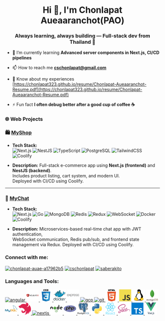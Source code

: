 <h1 align="center">Hi 👋, I'm Chonlapat Aueaaranchot(PAO)</h1>
<h3 align="center">Always learning, always building — Full-stack dev from Thailand 🌱</h3>

- 🌱 I’m currently learning **Advanced server components in Next.js, CI/CD pipelines**

- 📫 How to reach me **cschonlapat@gmail.com**

- 📄 Know about my experiences [https://chonlapat323.github.io/resume/Chonlapat-Aueaaranchot-Resume.pdf](https://chonlapat323.github.io/resume/Chonlapat-Aueaaranchot-Resume.pdf)

- ⚡ Fun fact **I often debug better after a good cup of coffee ☕**

<h3 align="left">🌐 Web Projects</h3>

### 🛍️ [MyShop](https://paodev.xyz)

- **Tech Stack:**  
  ![Next.js](https://img.shields.io/badge/Next.js-black?style=flat&logo=next.js&logoColor=white)
  ![NestJS](https://img.shields.io/badge/NestJS-E0234E?style=flat&logo=nestjs&logoColor=white)
  ![TypeScript](https://img.shields.io/badge/TypeScript-3178C6?style=flat&logo=typescript&logoColor=white)
  ![PostgreSQL](https://img.shields.io/badge/PostgreSQL-4169E1?style=flat&logo=postgresql&logoColor=white)
  ![TailwindCSS](https://img.shields.io/badge/TailwindCSS-06B6D4?style=flat&logo=tailwindcss&logoColor=white)
  ![Coolify](https://img.shields.io/badge/Deployed%20via-Coolify-3B82F6?style=flat&logo=githubactions&logoColor=white)

- **Description:** Full-stack e-commerce app using **Next.js (frontend)** and **NestJS (backend)**.  
  Includes product listing, cart system, and modern UI.  
  Deployed with CI/CD using Coolify.

---

### 💬 [MyChat](https://mychat.paodev.xyz)

- **Tech Stack:**  
  ![Next.js](https://img.shields.io/badge/Next.js-black?style=flat&logo=next.js&logoColor=white)
  ![Go](https://img.shields.io/badge/Golang-00ADD8?style=flat&logo=go&logoColor=white)
  ![MongoDB](https://img.shields.io/badge/MongoDB-4EA94B?style=flat&logo=mongodb&logoColor=white)
  ![Redis](https://img.shields.io/badge/Redis-DC382D?style=flat&logo=redis&logoColor=white)
  ![Redux](https://img.shields.io/badge/Redux-764ABC?style=flat&logo=redux&logoColor=white)
  ![WebSocket](https://img.shields.io/badge/WebSocket-005BBB?style=flat)
  ![Docker](https://img.shields.io/badge/Docker-2496ED?style=flat&logo=docker&logoColor=white)
  ![Coolify](https://img.shields.io/badge/Deployed%20via-Coolify-3B82F6?style=flat&logo=githubactions&logoColor=white)

- **Description:** Microservices-based real-time chat app with JWT authentication,  
  WebSocket communication, Redis pub/sub, and frontend state management via Redux.
  Deployed with CI/CD using Coolify.

<h3 align="left">Connect with me:</h3>
<p align="left">
<a href="https://linkedin.com/in/chonlapat-auae-a17962b5" target="blank"><img align="center" src="https://raw.githubusercontent.com/rahuldkjain/github-profile-readme-generator/master/src/images/icons/Social/linked-in-alt.svg" alt="chonlapat-auae-a17962b5" height="30" width="40" /></a>
<a href="https://fb.com/cschonlapat" target="blank"><img align="center" src="https://raw.githubusercontent.com/rahuldkjain/github-profile-readme-generator/master/src/images/icons/Social/facebook.svg" alt="cschonlapat" height="30" width="40" /></a>
<a href="https://instagram.com/saberakito" target="blank"><img align="center" src="https://raw.githubusercontent.com/rahuldkjain/github-profile-readme-generator/master/src/images/icons/Social/instagram.svg" alt="saberakito" height="30" width="40" /></a>
</p>

<h3 align="left">Languages and Tools:</h3>
<p align="left"> <a href="https://angular.io" target="_blank" rel="noreferrer"> <img src="https://angular.io/assets/images/logos/angular/angular.svg" alt="angular" width="40" height="40"/> </a> <a href="https://angular.io" target="_blank" rel="noreferrer"> <img src="https://raw.githubusercontent.com/devicons/devicon/master/icons/angularjs/angularjs-original-wordmark.svg" alt="angularjs" width="40" height="40"/> </a> <a href="https://www.w3schools.com/css/" target="_blank" rel="noreferrer"> <img src="https://raw.githubusercontent.com/devicons/devicon/master/icons/css3/css3-original-wordmark.svg" alt="css3" width="40" height="40"/> </a> <a href="https://www.docker.com/" target="_blank" rel="noreferrer"> <img src="https://raw.githubusercontent.com/devicons/devicon/master/icons/docker/docker-original-wordmark.svg" alt="docker" width="40" height="40"/> </a> <a href="https://expressjs.com" target="_blank" rel="noreferrer"> <img src="https://raw.githubusercontent.com/devicons/devicon/master/icons/express/express-original-wordmark.svg" alt="express" width="40" height="40"/> </a> <a href="https://cloud.google.com" target="_blank" rel="noreferrer"> <img src="https://www.vectorlogo.zone/logos/google_cloud/google_cloud-icon.svg" alt="gcp" width="40" height="40"/> </a> <a href="https://git-scm.com/" target="_blank" rel="noreferrer"> <img src="https://www.vectorlogo.zone/logos/git-scm/git-scm-icon.svg" alt="git" width="40" height="40"/> </a> <a href="https://www.w3.org/html/" target="_blank" rel="noreferrer"> <img src="https://raw.githubusercontent.com/devicons/devicon/master/icons/html5/html5-original-wordmark.svg" alt="html5" width="40" height="40"/> </a> <a href="https://developer.mozilla.org/en-US/docs/Web/JavaScript" target="_blank" rel="noreferrer"> <img src="https://raw.githubusercontent.com/devicons/devicon/master/icons/javascript/javascript-original.svg" alt="javascript" width="40" height="40"/> </a> <a href="https://www.linux.org/" target="_blank" rel="noreferrer"> <img src="https://raw.githubusercontent.com/devicons/devicon/master/icons/linux/linux-original.svg" alt="linux" width="40" height="40"/> </a> <a href="https://www.mongodb.com/" target="_blank" rel="noreferrer"> <img src="https://raw.githubusercontent.com/devicons/devicon/master/icons/mongodb/mongodb-original-wordmark.svg" alt="mongodb" width="40" height="40"/> </a> <a href="https://www.mysql.com/" target="_blank" rel="noreferrer"> <img src="https://raw.githubusercontent.com/devicons/devicon/master/icons/mysql/mysql-original-wordmark.svg" alt="mysql" width="40" height="40"/> </a> <a href="https://nestjs.com/" target="_blank" rel="noreferrer"> <img src="https://raw.githubusercontent.com/devicons/devicon/master/icons/nestjs/nestjs-plain.svg" alt="nestjs" width="40" height="40"/> </a> <a href="https://nextjs.org/" target="_blank" rel="noreferrer"> <img src="https://cdn.worldvectorlogo.com/logos/nextjs-2.svg" alt="nextjs" width="40" height="40"/> </a> <a href="https://nodejs.org" target="_blank" rel="noreferrer"> <img src="https://raw.githubusercontent.com/devicons/devicon/master/icons/nodejs/nodejs-original-wordmark.svg" alt="nodejs" width="40" height="40"/> </a> <a href="https://www.php.net" target="_blank" rel="noreferrer"> <img src="https://raw.githubusercontent.com/devicons/devicon/master/icons/php/php-original.svg" alt="php" width="40" height="40"/> </a> <a href="https://www.postgresql.org" target="_blank" rel="noreferrer"> <img src="https://raw.githubusercontent.com/devicons/devicon/master/icons/postgresql/postgresql-original-wordmark.svg" alt="postgresql" width="40" height="40"/> </a> <a href="https://www.python.org" target="_blank" rel="noreferrer"> <img src="https://raw.githubusercontent.com/devicons/devicon/master/icons/python/python-original.svg" alt="python" width="40" height="40"/> </a> <a href="https://reactjs.org/" target="_blank" rel="noreferrer"> <img src="https://raw.githubusercontent.com/devicons/devicon/master/icons/react/react-original-wordmark.svg" alt="react" width="40" height="40"/> </a> <a href="https://sass-lang.com" target="_blank" rel="noreferrer"> <img src="https://raw.githubusercontent.com/devicons/devicon/master/icons/sass/sass-original.svg" alt="sass" width="40" height="40"/> </a> <a href="https://www.typescriptlang.org/" target="_blank" rel="noreferrer"> <img src="https://raw.githubusercontent.com/devicons/devicon/master/icons/typescript/typescript-original.svg" alt="typescript" width="40" height="40"/> </a> <a href="https://vuejs.org/" target="_blank" rel="noreferrer"> <img src="https://raw.githubusercontent.com/devicons/devicon/master/icons/vuejs/vuejs-original-wordmark.svg" alt="vuejs" width="40" height="40"/> </a> </p>
